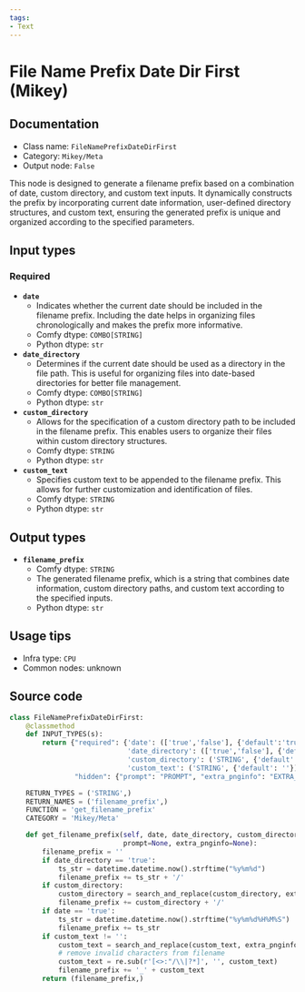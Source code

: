 ```yaml
---
tags:
- Text
---
```


# File Name Prefix Date Dir First (Mikey)
## Documentation
- Class name: `FileNamePrefixDateDirFirst`
- Category: `Mikey/Meta`
- Output node: `False`

This node is designed to generate a filename prefix based on a combination of date, custom directory, and custom text inputs. It dynamically constructs the prefix by incorporating current date information, user-defined directory structures, and custom text, ensuring the generated prefix is unique and organized according to the specified parameters.
## Input types
### Required
- **`date`**
    - Indicates whether the current date should be included in the filename prefix. Including the date helps in organizing files chronologically and makes the prefix more informative.
    - Comfy dtype: `COMBO[STRING]`
    - Python dtype: `str`
- **`date_directory`**
    - Determines if the current date should be used as a directory in the file path. This is useful for organizing files into date-based directories for better file management.
    - Comfy dtype: `COMBO[STRING]`
    - Python dtype: `str`
- **`custom_directory`**
    - Allows for the specification of a custom directory path to be included in the filename prefix. This enables users to organize their files within custom directory structures.
    - Comfy dtype: `STRING`
    - Python dtype: `str`
- **`custom_text`**
    - Specifies custom text to be appended to the filename prefix. This allows for further customization and identification of files.
    - Comfy dtype: `STRING`
    - Python dtype: `str`
## Output types
- **`filename_prefix`**
    - Comfy dtype: `STRING`
    - The generated filename prefix, which is a string that combines date information, custom directory paths, and custom text according to the specified inputs.
    - Python dtype: `str`
## Usage tips
- Infra type: `CPU`
- Common nodes: unknown


## Source code
```python
class FileNamePrefixDateDirFirst:
    @classmethod
    def INPUT_TYPES(s):
        return {"required": {'date': (['true','false'], {'default':'true'}),
                             'date_directory': (['true','false'], {'default':'true'}),
                             'custom_directory': ('STRING', {'default': ''}),
                             'custom_text': ('STRING', {'default': ''})},
                "hidden": {"prompt": "PROMPT", "extra_pnginfo": "EXTRA_PNGINFO"},}

    RETURN_TYPES = ('STRING',)
    RETURN_NAMES = ('filename_prefix',)
    FUNCTION = 'get_filename_prefix'
    CATEGORY = 'Mikey/Meta'

    def get_filename_prefix(self, date, date_directory, custom_directory, custom_text,
                            prompt=None, extra_pnginfo=None):
        filename_prefix = ''
        if date_directory == 'true':
            ts_str = datetime.datetime.now().strftime("%y%m%d")
            filename_prefix += ts_str + '/'
        if custom_directory:
            custom_directory = search_and_replace(custom_directory, extra_pnginfo, prompt)
            filename_prefix += custom_directory + '/'
        if date == 'true':
            ts_str = datetime.datetime.now().strftime("%y%m%d%H%M%S")
            filename_prefix += ts_str
        if custom_text != '':
            custom_text = search_and_replace(custom_text, extra_pnginfo, prompt)
            # remove invalid characters from filename
            custom_text = re.sub(r'[<>:"/\\|?*]', '', custom_text)
            filename_prefix += '_' + custom_text
        return (filename_prefix,)

```
